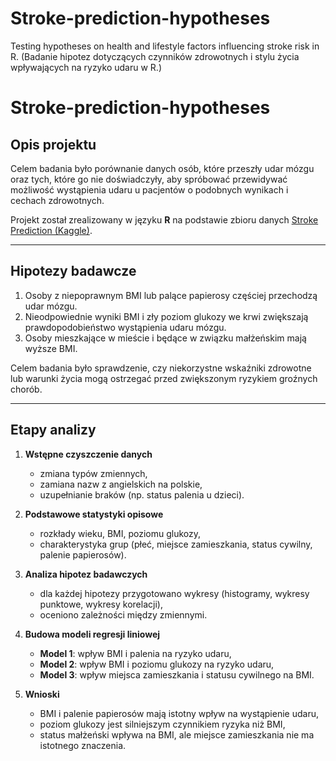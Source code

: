 # Stroke-prediction-hypotheses
Testing hypotheses on health and lifestyle factors influencing stroke risk in R. (Badanie hipotez dotyczących czynników zdrowotnych i stylu życia wpływających na ryzyko udaru w R.)


# Stroke-prediction-hypotheses

## Opis projektu
Celem badania było porównanie danych osób, które przeszły udar mózgu oraz tych, które go nie doświadczyły, 
aby spróbować przewidywać możliwość wystąpienia udaru u pacjentów o podobnych wynikach i cechach zdrowotnych.  

Projekt został zrealizowany w języku **R** na podstawie zbioru danych [Stroke Prediction (Kaggle)](https://www.kaggle.com/datasets/fedesoriano/stroke-prediction-dataset).  

---

## Hipotezy badawcze
1. Osoby z niepoprawnym BMI lub palące papierosy częściej przechodzą udar mózgu.  
2. Nieodpowiednie wyniki BMI i zły poziom glukozy we krwi zwiększają prawdopodobieństwo wystąpienia udaru mózgu.  
3. Osoby mieszkające w mieście i będące w związku małżeńskim mają wyższe BMI.  

Celem badania było sprawdzenie, czy niekorzystne wskaźniki zdrowotne lub warunki życia mogą ostrzegać przed zwiększonym ryzykiem groźnych chorób.  

---

## Etapy analizy
1. **Wstępne czyszczenie danych**  
   - zmiana typów zmiennych,  
   - zamiana nazw z angielskich na polskie,  
   - uzupełnianie braków (np. status palenia u dzieci).  

2. **Podstawowe statystyki opisowe**  
   - rozkłady wieku, BMI, poziomu glukozy,  
   - charakterystyka grup (płeć, miejsce zamieszkania, status cywilny, palenie papierosów).  

3. **Analiza hipotez badawczych**  
   - dla każdej hipotezy przygotowano wykresy (histogramy, wykresy punktowe, wykresy korelacji),  
   - oceniono zależności między zmiennymi.  

4. **Budowa modeli regresji liniowej**  
   - **Model 1**: wpływ BMI i palenia na ryzyko udaru,  
   - **Model 2**: wpływ BMI i poziomu glukozy na ryzyko udaru,  
   - **Model 3**: wpływ miejsca zamieszkania i statusu cywilnego na BMI.  

5. **Wnioski**  
   - BMI i palenie papierosów mają istotny wpływ na wystąpienie udaru,  
   - poziom glukozy jest silniejszym czynnikiem ryzyka niż BMI,  
   - status małżeński wpływa na BMI, ale miejsce zamieszkania nie ma istotnego znaczenia.  
